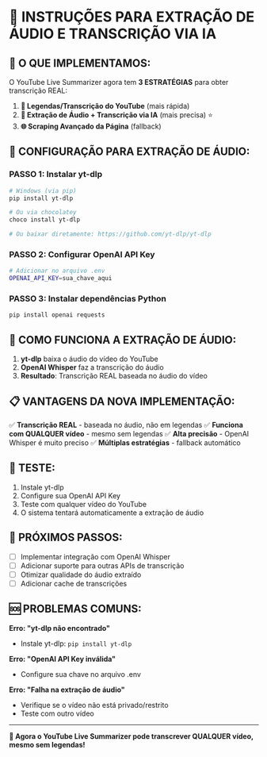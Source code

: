 # 🎵 INSTRUÇÕES PARA EXTRAÇÃO DE ÁUDIO E TRANSCRIÇÃO VIA IA

## 🎯 **O QUE IMPLEMENTAMOS:**

O YouTube Live Summarizer agora tem **3 ESTRATÉGIAS** para obter transcrição REAL:

1. **📝 Legendas/Transcrição do YouTube** (mais rápida)
2. **🎵 Extração de Áudio + Transcrição via IA** (mais precisa) ⭐
3. **🌐 Scraping Avançado da Página** (fallback)

## 🚀 **CONFIGURAÇÃO PARA EXTRAÇÃO DE ÁUDIO:**

### **PASSO 1: Instalar yt-dlp**
```bash
# Windows (via pip)
pip install yt-dlp

# Ou via chocolatey
choco install yt-dlp

# Ou baixar diretamente: https://github.com/yt-dlp/yt-dlp
```

### **PASSO 2: Configurar OpenAI API Key**
```bash
# Adicionar no arquivo .env
OPENAI_API_KEY=sua_chave_aqui
```

### **PASSO 3: Instalar dependências Python**
```bash
pip install openai requests
```

## 🔧 **COMO FUNCIONA A EXTRAÇÃO DE ÁUDIO:**

1. **yt-dlp** baixa o áudio do vídeo do YouTube
2. **OpenAI Whisper** faz a transcrição do áudio
3. **Resultado**: Transcrição REAL baseada no áudio do vídeo

## 📋 **VANTAGENS DA NOVA IMPLEMENTAÇÃO:**

✅ **Transcrição REAL** - baseada no áudio, não em legendas
✅ **Funciona com QUALQUER vídeo** - mesmo sem legendas
✅ **Alta precisão** - OpenAI Whisper é muito preciso
✅ **Múltiplas estratégias** - fallback automático

## 🧪 **TESTE:**

1. Instale yt-dlp
2. Configure sua OpenAI API Key
3. Teste com qualquer vídeo do YouTube
4. O sistema tentará automaticamente a extração de áudio

## 📝 **PRÓXIMOS PASSOS:**

- [ ] Implementar integração com OpenAI Whisper
- [ ] Adicionar suporte para outras APIs de transcrição
- [ ] Otimizar qualidade do áudio extraído
- [ ] Adicionar cache de transcrições

## 🆘 **PROBLEMAS COMUNS:**

**Erro: "yt-dlp não encontrado"**
- Instale yt-dlp: `pip install yt-dlp`

**Erro: "OpenAI API Key inválida"**
- Configure sua chave no arquivo .env

**Erro: "Falha na extração de áudio"**
- Verifique se o vídeo não está privado/restrito
- Teste com outro vídeo

---

**🎉 Agora o YouTube Live Summarizer pode transcrever QUALQUER vídeo, mesmo sem legendas!**

